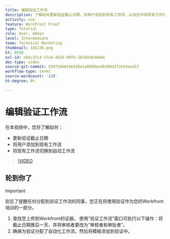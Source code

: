 ```yaml
---
title: 编辑验证工作流
description: 了解如何更新验证截止日期、将用户添加到现有工作流，以及在中将现有工作流切换到自动化工作流 [!DNL  Workfront].
activity: use
feature: Workfront Proof
type: Tutorial
role: User, Admin
level: Intermediate
team: Technical Marketing
thumbnail: 335138.png
kt: 8838
exl-id: ebbc33c4-17a4-452b-99f6-1bfda3b4e66e
doc-type: video
source-git-commit: d39754b619e526e1a869deedb38dd2f2b43aee57
workflow-type: tm+mt
source-wordcount: '129'
ht-degree: 0%

---
```


# 编辑验证工作流

在本视频中，您将了解如何：

* 更新验证截止日期
* 将用户添加到现有工作流
* 将现有工作流切换到自动工作流

>[!VIDEO](https://video.tv.adobe.com/v/335138/?quality=12)

## 轮到你了

>[!IMPORTANT]
>
>别忘了提醒任何分配到验证工作流的同事，您正在将使用验证作为您的Workfront培训的一部分。

1. 查找您上传到Workfront的证据。 使用“验证工作流”窗口可执行以下操作：将截止日期推后一天，并将审核者更改为“审核者和审批者”。
1. 确保为验证分配了自动化工作流，然后将模板添加到验证中。



<!--
## Learn more
* Add stages and users to an automated workflow on a proof
* Convert a basic workflow to an automated workflow on a proof
* Create or edit an automated workflow for an existing proof
* Edit proof stages and reviewers
-->
